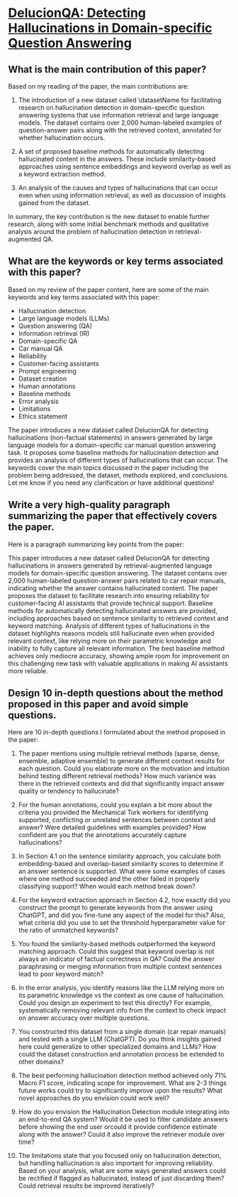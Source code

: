# [DelucionQA: Detecting Hallucinations in Domain-specific Question   Answering](https://arxiv.org/abs/2312.05200)

## What is the main contribution of this paper?

 Based on my reading of the paper, the main contributions are:

1. The introduction of a new dataset called \datasetName for facilitating research on hallucination detection in domain-specific question answering systems that use information retrieval and large language models. The dataset contains over 2,000 human-labeled examples of question-answer pairs along with the retrieved context, annotated for whether hallucination occurs.

2. A set of proposed baseline methods for automatically detecting hallucinated content in the answers. These include similarity-based approaches using sentence embeddings and keyword overlap as well as a keyword extraction method.

3. An analysis of the causes and types of hallucinations that can occur even when using information retrieval, as well as discussion of insights gained from the dataset.

In summary, the key contribution is the new dataset to enable further research, along with some initial benchmark methods and qualitative analysis around the problem of hallucination detection in retrieval-augmented QA.


## What are the keywords or key terms associated with this paper?

 Based on my review of the paper content, here are some of the main keywords and key terms associated with this paper:

- Hallucination detection
- Large language models (LLMs) 
- Question answering (QA)
- Information retrieval (IR)
- Domain-specific QA
- Car manual QA
- Reliability 
- Customer-facing assistants
- Prompt engineering
- Dataset creation
- Human annotations
- Baseline methods
- Error analysis
- Limitations
- Ethics statement

The paper introduces a new dataset called DelucionQA for detecting hallucinations (non-factual statements) in answers generated by large language models for a domain-specific car manual question answering task. It proposes some baseline methods for hallucination detection and provides an analysis of different types of hallucinations that can occur. The keywords cover the main topics discussed in the paper including the problem being addressed, the dataset, methods explored, and conclusions. Let me know if you need any clarification or have additional questions!


## Write a very high-quality paragraph summarizing the paper that effectively covers the paper.

 Here is a paragraph summarizing key points from the paper:

This paper introduces a new dataset called DelucionQA for detecting hallucinations in answers generated by retrieval-augmented language models for domain-specific question answering. The dataset contains over 2,000 human-labeled question-answer pairs related to car repair manuals, indicating whether the answer contains hallucinated content. The paper proposes the dataset to facilitate research into ensuring reliability for customer-facing AI assistants that provide technical support. Baseline methods for automatically detecting hallucinated answers are provided, including approaches based on sentence similarity to retrieved context and keyword matching. Analysis of different types of hallucinations in the dataset highlights reasons models still hallucinate even when provided relevant context, like relying more on their parametric knowledge and inability to fully capture all relevant information. The best baseline method achieves only mediocre accuracy, showing ample room for improvement on this challenging new task with valuable applications in making AI assistants more reliable.


## Design 10 in-depth questions about the method proposed in this paper and avoid simple questions.

 Here are 10 in-depth questions I formulated about the method proposed in the paper:

1. The paper mentions using multiple retrieval methods (sparse, dense, ensemble, adaptive ensemble) to generate different context results for each question. Could you elaborate more on the motivation and intuition behind testing different retrieval methods? How much variance was there in the retrieved contexts and did that significantly impact answer quality or tendency to hallucinate?

2. For the human annotations, could you explain a bit more about the criteria you provided the Mechanical Turk workers for identifying supported, conflicting or unrelated sentences between context and answer? Were detailed guidelines with examples provided? How confident are you that the annotations accurately capture hallucinations?

3. In Section 4.1 on the sentence similarity approach, you calculate both embedding-based and overlap-based similarity scores to determine if an answer sentence is supported. What were some examples of cases where one method succeeded and the other failed in properly classifying support? When would each method break down?  

4. For the keyword extraction approach in Section 4.2, how exactly did you construct the prompt to generate keywords from the answer using ChatGPT, and did you fine-tune any aspect of the model for this? Also, what criteria did you use to set the threshold hyperparameter value for the ratio of unmatched keywords?

5. You found the similarity-based methods outperformed the keyword matching approach. Could this suggest that keyword overlap is not always an indicator of factual correctness in QA? Could the answer paraphrasing or merging information from multiple context sentences lead to poor keyword match?  

6. In the error analysis, you identify reasons like the LLM relying more on its parametric knowledge vs the context as one cause of hallucination. Could you design an experiment to test this directly? For example, systematically removing relevant info from the context to check impact on answer accuracy over multiple questions.

7. You constructed this dataset from a single domain (car repair manuals) and tested with a single LLM (ChatGPT). Do you think insights gained here could generalize to other specialized domains and LLMs? How could the dataset construction and annotation process be extended to other domains?

8. The best performing hallucination detection method achieved only 71% Macro F1 score, indicating scope for improvement. What are 2-3 things future works could try to significantly improve upon the results? What novel approaches do you envision could work well?

9. How do you envision the Hallucination Detection module integrating into an end-to-end QA system? Would it be used to filter candidate answers before showing the end user orcould it provide confidence estimate along with the answer? Could it also improve the retriever module over time?

10. The limitations state that you focused only on hallucination detection, but handling hallucination is also important for improving reliability. Based on your analysis, what are some ways generated answers could be rectified if flagged as hallucinated, instead of just discarding them? Could retrieval results be improved iteratively?
